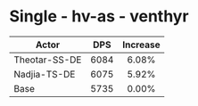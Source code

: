 # Single - hv-as - venthyr
| Actor | DPS | Increase |
|---|:---:|:---:|
|Theotar-SS-DE|6084|6.08%|
|Nadjia-TS-DE|6075|5.92%|
|Base|5735|0.00%|
